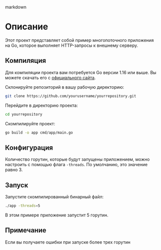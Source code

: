 markdown
# Описание
Этот проект представляет собой пример многопоточного приложения на Go, которое выполняет HTTP-запросы к внешнему серверу.

## Компиляция
Для компиляции проекта вам потребуется Go версии 1.16 или выше. Вы можете скачать его с [официального сайта](https://golang.org/dl/).

Склонируйте репозиторий в вашу рабочую директорию:
```bash
git clone https://github.com/yourusername/yourrepository.git
```

Перейдите в директорию проекта:

```bash
cd yourrepository
```
Скомпилируйте проект:

```bash
go build -o app cmd/app/main.go
```

## Конфигурация
Количество горутин, которые будут запущены приложением, можно настроить с помощью флага `-threads`. По умолчанию, это значение равно 3.

## Запуск
Запустите скомпилированный бинарный файл:

```bash
./app -threads=5
```

В этом примере приложение запустит 5 горутин.

## Примечание
Если вы получаете ошибки при запуске более трех горутин
